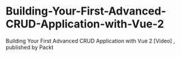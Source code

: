 # Building-Your-First-Advanced-CRUD-Application-with-Vue-2
Building Your First Advanced CRUD Application with Vue 2 [Video] , published by Packt
